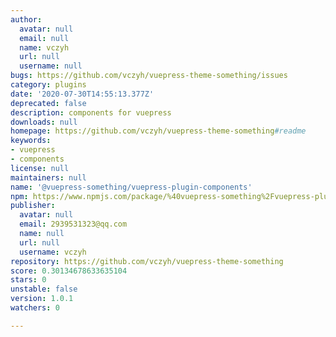 ```yaml
---
author:
  avatar: null
  email: null
  name: vczyh
  url: null
  username: null
bugs: https://github.com/vczyh/vuepress-theme-something/issues
category: plugins
date: '2020-07-30T14:55:13.377Z'
deprecated: false
description: components for vuepress
downloads: null
homepage: https://github.com/vczyh/vuepress-theme-something#readme
keywords:
- vuepress
- components
license: null
maintainers: null
name: '@vuepress-something/vuepress-plugin-components'
npm: https://www.npmjs.com/package/%40vuepress-something%2Fvuepress-plugin-components
publisher:
  avatar: null
  email: 2939531323@qq.com
  name: null
  url: null
  username: vczyh
repository: https://github.com/vczyh/vuepress-theme-something
score: 0.30134678633635104
stars: 0
unstable: false
version: 1.0.1
watchers: 0

---
```


